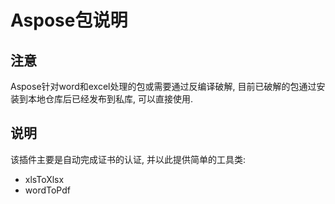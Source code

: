 # Aspose包说明

## 注意

Aspose针对word和excel处理的包或需要通过反编译破解, 
目前已破解的包通过安装到本地仓库后已经发布到私库, 可以直接使用.

## 说明

该插件主要是自动完成证书的认证, 并以此提供简单的工具类:

- xlsToXlsx
- wordToPdf
